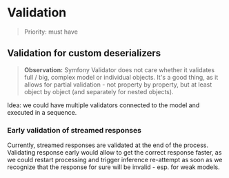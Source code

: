 # Validation

> Priority: must have


## Validation for custom deserializers

> **Observation:** Symfony Validator does not care whether it validates full / big, complex model or individual objects. It's a good thing, as it allows for partial validation - not property by property, but at least object by object (and separately for nested objects).

Idea: we could have multiple validators connected to the model and executed in a sequence.


### Early validation of streamed responses

Currently, streamed responses are validated at the end of the process.
Validating response early would allow to get the correct response faster,
as we could restart processing and trigger inference re-attempt as soon
as we recognize that the response for sure will be invalid - esp. for weak
models.

